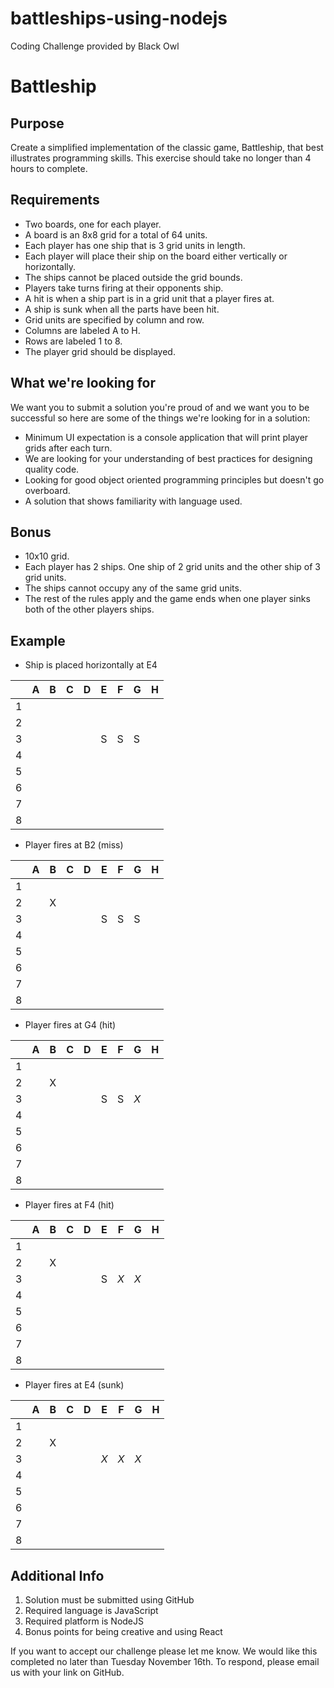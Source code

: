# battleships-using-nodejs
 Coding Challenge provided by Black Owl

# Battleship

## Purpose
Create a simplified implementation of the classic game, Battleship, that best illustrates programming skills. This exercise should take no longer than 4 hours to complete.

## Requirements
- Two boards, one for each player.
- A board is an 8x8 grid for a total of 64 units.
- Each player has one ship that is 3 grid units in length.
- Each player will place their ship on the board either vertically or horizontally.
- The ships cannot be placed outside the grid bounds.
- Players take turns firing at their opponents ship.
- A hit is when a ship part is in a grid unit that a player fires at.
- A ship is sunk when all the parts have been hit.
- Grid units are specified by column and row.
- Columns are labeled A to H.
- Rows are labeled 1 to 8.
- The player grid should be displayed.

## What we're looking for
We want you to submit a solution you're proud of and we want you to be successful so here are some of the things we're looking for in a solution:

- Minimum UI expectation is a console application that will print player grids after each turn.
- We are looking for your understanding of best practices for designing quality code.
- Looking for good object oriented programming principles but doesn't go overboard.
- A solution that shows familiarity with language used.

## Bonus
- 10x10 grid.
- Each player has 2 ships. One ship of 2 grid units and the other ship of 3 grid units.
- The ships cannot occupy any of the same grid units.
- The rest of the rules apply and the game ends when one player sinks both of the other players ships.

## Example
- Ship is placed horizontally at E4

|   | A | B | C | D | E | F | G | H |
| - | - | - | - | - | - | - | - | - |
| 1 |   |   |   |   |   |   |   |   |
| 2 |   |   |   |   |   |   |   |   |
| 3 |   |   |   |   | S | S | S |   |
| 4 |   |   |   |   |   |   |   |   |
| 5 |   |   |   |   |   |   |   |   |
| 6 |   |   |   |   |   |   |   |   |
| 7 |   |   |   |   |   |   |   |   |
| 8 |   |   |   |   |   |   |   |   |

- Player fires at B2 (miss)

|   | A | B | C | D | E | F | G | H |
| - | - | - | - | - | - | - | - | - |
| 1 |   |   |   |   |   |   |   |   |
| 2 |   | X |   |   |   |   |   |   |
| 3 |   |   |   |   | S | S | S |   |
| 4 |   |   |   |   |   |   |   |   |
| 5 |   |   |   |   |   |   |   |   |
| 6 |   |   |   |   |   |   |   |   |
| 7 |   |   |   |   |   |   |   |   |
| 8 |   |   |   |   |   |   |   |   |

- Player fires at G4 (hit)

|   | A | B | C | D | E   | F   | G   | H |
| - | - | - | - | - | -   | -   | -   | - |
| 1 |   |   |   |   |     |     |     |   |
| 2 |   | X |   |   |     |     |     |   |
| 3 |   |   |   |   | S   | S   | *X* |   |
| 4 |   |   |   |   |     |     |     |   |
| 5 |   |   |   |   |     |     |     |   |
| 6 |   |   |   |   |     |     |     |   |
| 7 |   |   |   |   |     |     |     |   |
| 8 |   |   |   |   |     |     |     |   |

- Player fires at F4 (hit)

|   | A | B | C | D | E   | F   | G   | H |
| - | - | - | - | - | -   | -   | -   | - |
| 1 |   |   |   |   |     |     |     |   |
| 2 |   | X |   |   |     |     |     |   |
| 3 |   |   |   |   | S   | *X* | *X* |   |
| 4 |   |   |   |   |     |     |     |   |
| 5 |   |   |   |   |     |     |     |   |
| 6 |   |   |   |   |     |     |     |   |
| 7 |   |   |   |   |     |     |     |   |
| 8 |   |   |   |   |     |     |     |   |

- Player fires at E4 (sunk)

|   | A | B | C | D | E   | F   | G   | H |
| - | - | - | - | - | -   | -   | -   | - |
| 1 |   |   |   |   |     |     |     |   |
| 2 |   | X |   |   |     |     |     |   |
| 3 |   |   |   |   | *X* | *X* | *X* |   |
| 4 |   |   |   |   |     |     |     |   |
| 5 |   |   |   |   |     |     |     |   |
| 6 |   |   |   |   |     |     |     |   |
| 7 |   |   |   |   |     |     |     |   |
| 8 |   |   |   |   |     |     |     |   |

## Additional Info
1.	Solution must be submitted using GitHub
2.	Required language is JavaScript
3.	Required platform is NodeJS
4.	Bonus points for being creative and using React
 
If you want to accept our challenge please let me know. We would like this completed no later than Tuesday November 16th. To respond, please email us with your link on GitHub.

